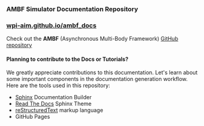 ### AMBF Simulator Documentation Repository

### [wpi-aim.github.io/ambf_docs](wpi-aim.github.io/ambf_docs)

Check out the **AMBF** (Asynchronous Multi-Body Framework) [GitHub repository](https://github.com/WPI-AIM/ambf)


#### Planning to contribute to the Docs or Tutorials?
We greatly appreciate contributions to this documentation. Let's learn about some important components in the documentation generation workflow. Here are the tools used in this repository:

* [Sphinx](http://www.sphinx-doc.org/en/master/) Documentation Builder 
* [Read The Docs](https://sphinx-rtd-theme.readthedocs.io/en/stable/) Sphinx Theme 
* [reStructuredText](https://docutils.sourceforge.io/rst.html) markup language
* GitHub Pages
